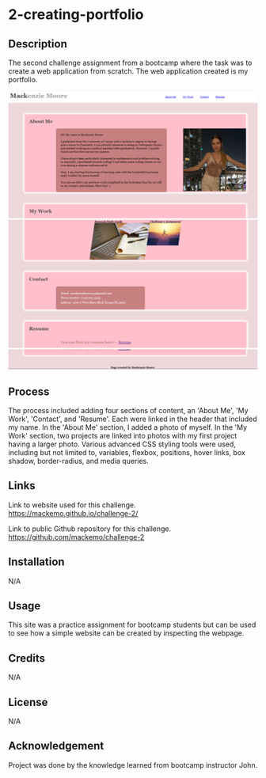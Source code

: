 # 2-creating-portfolio

## Description

The second challenge assignment from a bootcamp where the task was to create a web application from scratch. The web application created is my portfolio.

<img src="./assets/images/image.png"/>
<img src="./assets/images/image-1.png"/>
<img src="./assets/images/image-2.png"/>


## Process

The process included adding four sections of content, an 'About Me', 'My Work', 'Contact', and 'Resume'. Each were linked in the header that included my name. In the 'About Me' section, I added a photo of myself. In the 'My Work' section, two projects are linked into photos with my first project having a larger photo. Various advanced CSS styling tools were used, including but not limited to, variables, flexbox, positions, hover links, box shadow, border-radius, and media queries.

## Links

Link to website used for this challenge.
https://mackemo.github.io/challenge-2/

Link to public Github repository for this challenge.
https://github.com/mackemo/challenge-2

## Installation

N/A

## Usage

This site was a practice assignment for bootcamp students but can be used to see how a simple website can be created by inspecting the webpage.

## Credits

N/A

## License

N/A

## Acknowledgement

Project was done by the knowledge learned from bootcamp instructor John.

